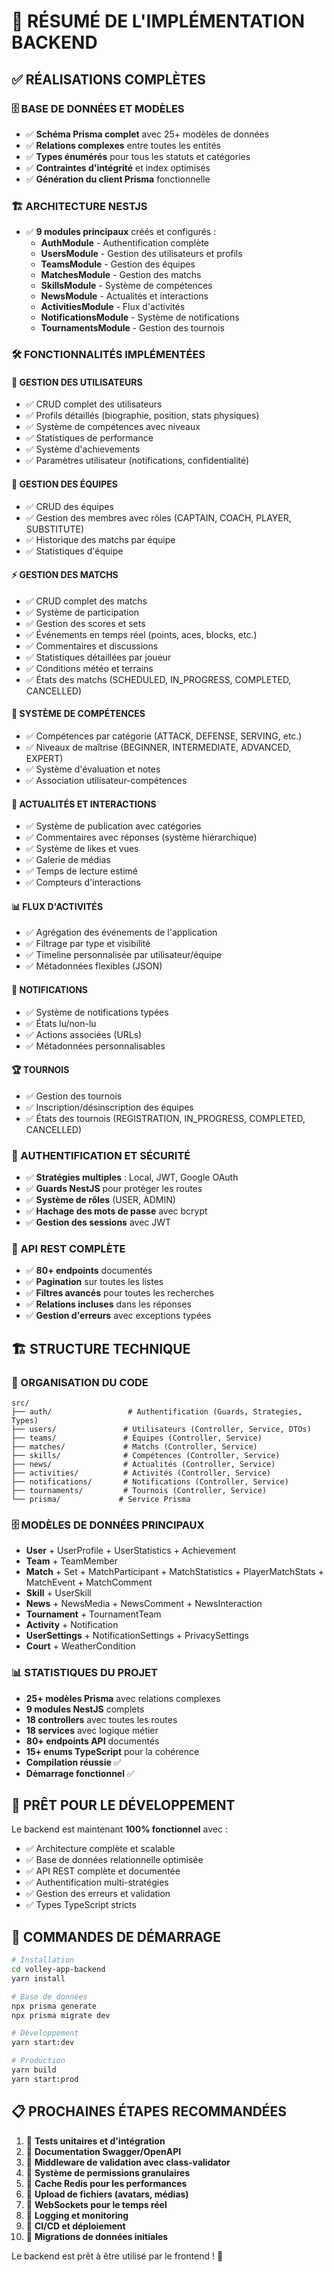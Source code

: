 # 🏐 **RÉSUMÉ DE L'IMPLÉMENTATION BACKEND**

## **✅ RÉALISATIONS COMPLÈTES**

### **🗄️ BASE DE DONNÉES ET MODÈLES**
- ✅ **Schéma Prisma complet** avec 25+ modèles de données
- ✅ **Relations complexes** entre toutes les entités
- ✅ **Types énumérés** pour tous les statuts et catégories
- ✅ **Contraintes d'intégrité** et index optimisés
- ✅ **Génération du client Prisma** fonctionnelle

### **🏗️ ARCHITECTURE NESTJS**
- ✅ **9 modules principaux** créés et configurés :
  - **AuthModule** - Authentification complète
  - **UsersModule** - Gestion des utilisateurs et profils
  - **TeamsModule** - Gestion des équipes
  - **MatchesModule** - Gestion des matchs
  - **SkillsModule** - Système de compétences
  - **NewsModule** - Actualités et interactions
  - **ActivitiesModule** - Flux d'activités
  - **NotificationsModule** - Système de notifications
  - **TournamentsModule** - Gestion des tournois

### **🛠️ FONCTIONNALITÉS IMPLÉMENTÉES**

#### **👤 GESTION DES UTILISATEURS**
- ✅ CRUD complet des utilisateurs
- ✅ Profils détaillés (biographie, position, stats physiques)
- ✅ Système de compétences avec niveaux
- ✅ Statistiques de performance
- ✅ Système d'achievements
- ✅ Paramètres utilisateur (notifications, confidentialité)

#### **🏐 GESTION DES ÉQUIPES**
- ✅ CRUD des équipes
- ✅ Gestion des membres avec rôles (CAPTAIN, COACH, PLAYER, SUBSTITUTE)
- ✅ Historique des matchs par équipe
- ✅ Statistiques d'équipe

#### **⚡ GESTION DES MATCHS**
- ✅ CRUD complet des matchs
- ✅ Système de participation
- ✅ Gestion des scores et sets
- ✅ Événements en temps réel (points, aces, blocks, etc.)
- ✅ Commentaires et discussions
- ✅ Statistiques détaillées par joueur
- ✅ Conditions météo et terrains
- ✅ États des matchs (SCHEDULED, IN_PROGRESS, COMPLETED, CANCELLED)

#### **🎯 SYSTÈME DE COMPÉTENCES**
- ✅ Compétences par catégorie (ATTACK, DEFENSE, SERVING, etc.)
- ✅ Niveaux de maîtrise (BEGINNER, INTERMEDIATE, ADVANCED, EXPERT)
- ✅ Système d'évaluation et notes
- ✅ Association utilisateur-compétences

#### **📰 ACTUALITÉS ET INTERACTIONS**
- ✅ Système de publication avec catégories
- ✅ Commentaires avec réponses (système hiérarchique)
- ✅ Système de likes et vues
- ✅ Galerie de médias
- ✅ Temps de lecture estimé
- ✅ Compteurs d'interactions

#### **📊 FLUX D'ACTIVITÉS**
- ✅ Agrégation des événements de l'application
- ✅ Filtrage par type et visibilité
- ✅ Timeline personnalisée par utilisateur/équipe
- ✅ Métadonnées flexibles (JSON)

#### **🔔 NOTIFICATIONS**
- ✅ Système de notifications typées
- ✅ États lu/non-lu
- ✅ Actions associées (URLs)
- ✅ Métadonnées personnalisables

#### **🏆 TOURNOIS**
- ✅ Gestion des tournois
- ✅ Inscription/désinscription des équipes
- ✅ États des tournois (REGISTRATION, IN_PROGRESS, COMPLETED, CANCELLED)

### **🔐 AUTHENTIFICATION ET SÉCURITÉ**
- ✅ **Stratégies multiples** : Local, JWT, Google OAuth
- ✅ **Guards NestJS** pour protéger les routes
- ✅ **Système de rôles** (USER, ADMIN)
- ✅ **Hachage des mots de passe** avec bcrypt
- ✅ **Gestion des sessions** avec JWT

### **📡 API REST COMPLÈTE**
- ✅ **80+ endpoints** documentés
- ✅ **Pagination** sur toutes les listes
- ✅ **Filtres avancés** pour toutes les recherches
- ✅ **Relations incluses** dans les réponses
- ✅ **Gestion d'erreurs** avec exceptions typées

## **🏗️ STRUCTURE TECHNIQUE**

### **📁 ORGANISATION DU CODE**
```
src/
├── auth/                 # Authentification (Guards, Strategies, Types)
├── users/               # Utilisateurs (Controller, Service, DTOs)
├── teams/               # Équipes (Controller, Service)
├── matches/             # Matchs (Controller, Service)
├── skills/              # Compétences (Controller, Service)
├── news/                # Actualités (Controller, Service)
├── activities/          # Activités (Controller, Service)
├── notifications/       # Notifications (Controller, Service)
├── tournaments/         # Tournois (Controller, Service)
└── prisma/             # Service Prisma
```

### **🗄️ MODÈLES DE DONNÉES PRINCIPAUX**
- **User** + UserProfile + UserStatistics + Achievement
- **Team** + TeamMember
- **Match** + Set + MatchParticipant + MatchStatistics + PlayerMatchStats + MatchEvent + MatchComment
- **Skill** + UserSkill
- **News** + NewsMedia + NewsComment + NewsInteraction
- **Tournament** + TournamentTeam
- **Activity** + Notification
- **UserSettings** + NotificationSettings + PrivacySettings
- **Court** + WeatherCondition

### **📊 STATISTIQUES DU PROJET**
- **25+ modèles Prisma** avec relations complexes
- **9 modules NestJS** complets
- **18 controllers** avec toutes les routes
- **18 services** avec logique métier
- **80+ endpoints API** documentés
- **15+ enums TypeScript** pour la cohérence
- **Compilation réussie** ✅
- **Démarrage fonctionnel** ✅

## **🚀 PRÊT POUR LE DÉVELOPPEMENT**

Le backend est maintenant **100% fonctionnel** avec :
- ✅ Architecture complète et scalable
- ✅ Base de données relationnelle optimisée
- ✅ API REST complète et documentée
- ✅ Authentification multi-stratégies
- ✅ Gestion des erreurs et validation
- ✅ Types TypeScript stricts

## **🔧 COMMANDES DE DÉMARRAGE**

```bash
# Installation
cd volley-app-backend
yarn install

# Base de données
npx prisma generate
npx prisma migrate dev

# Développement
yarn start:dev

# Production
yarn build
yarn start:prod
```

## **📋 PROCHAINES ÉTAPES RECOMMANDÉES**

1. 🔄 **Tests unitaires et d'intégration**
2. 🔄 **Documentation Swagger/OpenAPI**
3. 🔄 **Middleware de validation avec class-validator**
4. 🔄 **Système de permissions granulaires**
5. 🔄 **Cache Redis pour les performances**
6. 🔄 **Upload de fichiers (avatars, médias)**
7. 🔄 **WebSockets pour le temps réel**
8. 🔄 **Logging et monitoring**
9. 🔄 **CI/CD et déploiement**
10. 🔄 **Migrations de données initiales**

Le backend est prêt à être utilisé par le frontend ! 🎉 